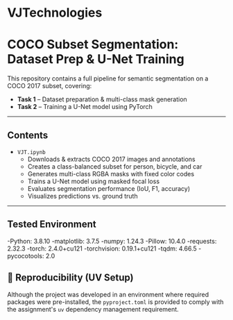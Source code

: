 # VJTechnologies
# COCO Subset Segmentation: Dataset Prep & U-Net Training

This repository contains a full pipeline for semantic segmentation on a COCO 2017 subset, covering:

- **Task 1** – Dataset preparation & multi-class mask generation  
- **Task 2** – Training a U-Net model using PyTorch

---

## Contents

- `VJT.ipynb`  
  - Downloads & extracts COCO 2017 images and annotations  
  - Creates a class-balanced subset for person, bicycle, and car  
  - Generates multi-class RGBA masks with fixed color codes  
  - Trains a U-Net model using masked focal loss  
  - Evaluates segmentation performance (IoU, F1, accuracy)  
  - Visualizes predictions vs. ground truth

---

## Tested Environment

-Python: 3.8.10
-matplotlib: 3.7.5
-numpy: 1.24.3
-Pillow: 10.4.0
-requests: 2.32.3
-torch: 2.4.0+cu121
-torchvision: 0.19.1+cu121
-tqdm: 4.66.5
-pycocotools: 2.0

## 🔁 Reproducibility (UV Setup)

Although the project was developed in an environment where required packages were pre-installed, the `pyproject.toml` is provided to comply with the assignment's `uv` dependency management requirement.




